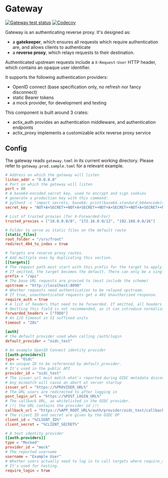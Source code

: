 # Gateway

[![Gateway test status](https://github.com/osrd-project/osrd/actions/workflows/gateway.yml/badge.svg)](https://github.com/osrd-project/osrd/actions/workflows/gateway.yml)
[![Codecov](https://codecov.io/gh/osrd-project/osrd/branch/dev/graph/badge.svg?token=O3NAHQ01NO&flag=gateway)](https://codecov.io/gh/osrd-project/osrd)

Gateway is an authenticating reverse proxy. It's designed as:
- a **gatekeeper**, which ensures all requests which require authentication are, and allows clients to authenticate
- a **reverse proxy**, which relays requests to their destination.

Authenticated upstream requests include a `X-Request-User` HTTP header, which contains an opaque user identifier.

It supports the following authentication providers:
- OpenID connect (base specification only, no refresh nor fancy disconnect)
- static Bearer tokens
- a mock provider, for development and testing

This component is built around 3 crates:
- actix_auth provides an authentication middleware, and authentication endpoints
- actix_proxy implements a customizable actix reverse proxy service

## Config

The gateway reads `gateway.toml` in its current working directory.
Please refer to `gateway.prod.sample.toml` for a relevant example.

```toml
# Address on which the gateway will listen
listen_addr = "0.0.0.0"
# Port on which the gateway will listen
port = 80
# A base64-encoded secret key, used to encrypt and sign cookies
# generate a production key with this command:
# python3 -c "import secrets, base64; print(base64.standard_b64encode(secrets.token_bytes(64)).decode())"
secret_key = "NOT+A+SECRET++NOT+A+SECRET++NOT+A+SECRET++NOT+A+SECRET++NOT+A+SECRET++NOT+A+SECRET++NOT+A+SECRET"

# List of trusted proxies (for X-Forwarded-For)
trusted_proxies = ["10.0.0.0/8", "172.16.0.0/12", "192.168.0.0/16"]

# Folder to serve as static files on the default route
[static_files]
root_folder = "/srv/front"
redirect_404_to_index = true

# Targets are reverse proxy routes.
# Add multiple ones by duplicating this section.
[[targets]]
# The request path must start with this prefix for the target to apply.
# If omitted, the target becomes the default. There can only be a single default target.
prefix = "/api"
# The base URL requests are proxied to (must include the scheme)
upstream = "http://localhost:8090"
# Whether requests need authentication to be relayed upstream.
# If true, unauthenticated requests get a 401 Unauthorized response.
require_auth = true
# A list of headers that need to be forwarded. If omitted, all headers are forwarded.
# Omitting this field is not recommended, as it can introduce normalization induced priviledge escalation.
forwarded_headers = ["TODO"]
# An I/O timeout in SI suffixed units
timeout = "20s"

[auth]
# the default provider used when calling /auth/login
default_provider = "oidc_test"

# An example OpenID Connect identity provider
[[auth.providers]]
type = "Oidc"
# An unique ID to be referenced by default_provider.
# It's used in the public API
provider_id = "oidc_test"
# The issuer_url must match what's reported during OIDC metadata discovery.
# Any mismatch will cause an abort at server startup
issuer_url = "https://%PROVIDER_URL%"
# The URL users are redirected to after logging in
post_login_url = "https://%POST_LOGIN_URL%"
# The callback URL, as whitelisted in the OIDC provider.
# /!\ the URL contains the provider id /!\
callback_url = "https://%APP_ROOT_URL%/auth/provider/oidc_test/callback"
# The client ID and secret are given by the OIDC OP
client_id = "%CLIENT_ID%"
client_secret = "%CLIENT_SECRET%"

# A test identity provider
[[auth.providers]]
type = "Mocked"
provider_id = "mock"
# The reported username
username = "Example User"
# Whether users actually need to log in to call targets where require_auth = true.
# It's used for testing.
require_login = true
```
